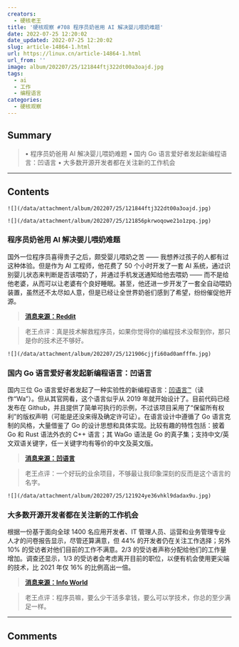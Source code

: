 ```yaml
---
creators:
  - 硬核老王
title: '硬核观察 #708 程序员奶爸用 AI 解决婴儿喂奶难题'
date: 2022-07-25 12:20:02
date_updated: 2022-07-25 12:20:02
slug: article-14864-1.html
url: https://linux.cn/article-14864-1.html
url_from: ''
image: album/202207/25/121844ftj322dt00a3oajd.jpg
tags:
  - ai
  - 工作
  - 编程语言
categories:
  - 硬核观察
---
```


## Summary

> • 程序员奶爸用 AI 解决婴儿喂奶难题 • 国内 Go 语言爱好者发起新编程语言：凹语言 • 大多数开源开发者都在关注新的工作机会

***

<!-- more -->

## Contents

`![](/data/attachment/album/202207/25/121844ftj322dt00a3oajd.jpg)`

`![](/data/attachment/album/202207/25/121856pkrwoqowe21o1zpq.jpg)`

### 程序员奶爸用 AI 解决婴儿喂奶难题

国外一位程序员喜得贵子之后，颇受婴儿喂奶之苦 —— 我想养过孩子的人都有过这种体验。但是作为 AI 工程师，他花费了 50 个小时开发了一套 AI 系统，通过识别婴儿状态来判断是否该喂奶了，并通过手机发送通知给他去喂奶 —— 而不是给他老婆，从而可以让老婆有个良好睡眠。甚至，他还进一步开发了一套全自动喂奶装置，虽然还不太尽如人意，但是已经让全世界奶爸们感到了希望，纷纷催促他开源。

> 
> **[消息来源：Reddit](https://www.reddit.com/r/programming/comments/w58xyn/built_a_hungry_baby_alarm/)**
> 
> 
> 

> 
> 老王点评：真是技术解救程序员，如果你觉得你的编程技术没帮到你，那只是你的技术还不够好。
> 
> 
> 

`![](/data/attachment/album/202207/25/121906cjjfi60ad0amfffm.jpg)`

### 国内 Go 语言爱好者发起新编程语言：凹语言

国内三位 Go 语言爱好者发起了一种实验性的新编程语言：[凹语言™](https://github.com/wa-lang/wa)（读作“Wa”）。但从其官网看，这个语言似乎从 2019 年就开始设计了。目前代码已经发布在 Github，并且提供了简单可执行的示例，不过该项目采用了“保留所有权利”的版权声明（可能是还没来得及确定许可证）。在语言设计中遵循了 Go 语言克制的风格，大量借鉴了 Go 的设计思想和具体实现。比较有趣的特性包括：披着 Go 和 Rust 语法外衣的 C++ 语言；其 WaGo 语法是 Go 的真子集；支持中文/英文双语关键字，任一关键字均有等价的中文及英文版。

> 
> **[消息来源：凹语言](https://github.com/wa-lang/wa)**
> 
> 
> 

> 
> 老王点评：一个好玩的业余项目，不够最让我印象深刻的反而是这个语言的名字。
> 
> 
> 

`![](/data/attachment/album/202207/25/121924ye36vhkl9dadax9u.jpg)`

### 大多数开源开发者都在关注新的工作机会

根据一份基于面向全球 1400 名应用开发者、IT 管理人员、运营和业务管理专业人才的问卷报告显示，尽管还算满意，但 44% 的开发者仍在关注工作选择；另外 10% 的受访者对他们目前的工作不满意。2/3 的受访者声称分配给他们的工作量增加。调查还显示，1/3 的受访者会考虑离开目前的职位，以便有机会使用更尖端的技术，比 2021 年仅 16% 的比例高出一倍。

> 
> **[消息来源：Info World](https://www.infoworld.com/article/3668248/majority-of-open-source-developers-eyeing-job-change-edb-survey.html)**
> 
> 
> 

> 
> 老王点评：程序员嘛，要么少干活多拿钱，要么可以学技术，你总的至少满足一样。
> 
> 
>

***

## Comments
